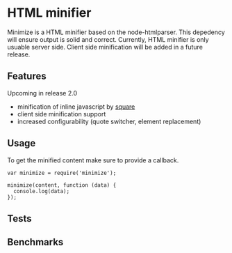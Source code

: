 # HTML minifier

Minimize is a HTML minifier based on the node-htmlparser. This depedency will
ensure output is solid and correct. Currently, HTML minifier is only usuable
server side. Client side minification will be added in a future release.

## Features


Upcoming in release 2.0 
 
- minification of inline javascript by [square](https://github.com/observing/square)
- client side minification support
- increased configurability (quote switcher, element replacement)

## Usage

To get the minified content make sure to provide a callback.

```
var minimize = require('minimize');

minimize(content, function (data) {
  console.log(data);
});

```

## Tests



## Benchmarks

